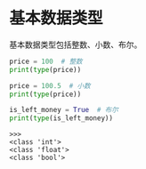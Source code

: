 # 基本数据类型

基本数据类型包括整数、小数、布尔。

```python
price = 100  # 整数
print(type(price))

price = 100.5  # 小数
print(type(price))

is_left_money = True  # 布尔
print(type(is_left_money))
```

```text
>>>
<class 'int'>
<class 'float'>
<class 'bool'>
```



